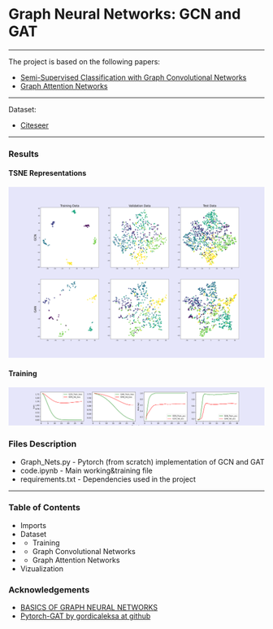 # Graph Neural Networks: GCN and GAT
---
The project is based on the following papers:
* [Semi-Supervised Classification with Graph Convolutional Networks](https://arxiv.org/abs/1609.02907)
* [Graph Attention Networks](https://arxiv.org/abs/1710.10903)
---
Dataset:
* [Citeseer](https://paperswithcode.com/dataset/citeseer)
---
### Results
#### TSNE Representations
![1](https://github.com/lukabarbakadze/Graphs/blob/main/charts/TSNE.png)
#### Training
![2](https://github.com/lukabarbakadze/Graphs/blob/main/charts/training_results.png)
### Files Description
* Graph_Nets.py - Pytorch (from scratch) implementation of GCN and GAT
* code.ipynb - Main working&training file
* requirements.txt - Dependencies used in the project
---
### Table of Contents
* Imports
* Dataset
* * Training
* * Graph Convolutional Networks
* * Graph Attention Networks
* Vizualization
### Acknowledgements
* [BASICS OF GRAPH NEURAL NETWORKS](https://lightning.ai/docs/pytorch/stable/notebooks/course_UvA-DL/06-graph-neural-networks.html)
* [Pytorch-GAT by gordicaleksa at github](https://github.com/gordicaleksa/pytorch-GAT)
